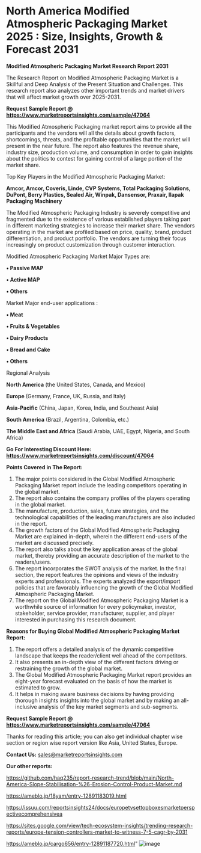 # North America Modified Atmospheric Packaging Market 2025 : Size, Insights, Growth & Forecast 2031

<strong>Modified Atmospheric Packaging Market Research Report 2031</strong>

The Research Report on Modified Atmospheric Packaging Market is a Skillful and Deep Analysis of the Present Situation and Challenges. This research report also analyzes other important trends and market drivers that will affect market growth over 2025-2031.

<strong>Request Sample Report @ <a href=https://www.marketreportsinsights.com/sample/47064>https://www.marketreportsinsights.com/sample/47064</a></strong>

This Modified Atmospheric Packaging market report aims to provide all the participants and the vendors will all the details about growth factors, shortcomings, threats, and the profitable opportunities that the market will present in the near future. The report also features the revenue share, industry size, production volume, and consumption in order to gain insights about the politics to contest for gaining control of a large portion of the market share.

Top Key Players in the Modified Atmospheric Packaging Market:

<strong>Amcor, Amcor, Coveris, Linde, CVP Systems, Total Packaging Solutions, DuPont, Berry Plastics, Sealed Air, Winpak, Dansensor, Praxair, Ilapak Packaging Machinery</strong>

The Modified Atmospheric Packaging Industry is severely competitive and fragmented due to the existence of various established players taking part in different marketing strategies to increase their market share. The vendors operating in the market are profiled based on price, quality, brand, product differentiation, and product portfolio. The vendors are turning their focus increasingly on product customization through customer interaction.

Modified Atmospheric Packaging Market Major Types are:

<strong>•  Passive MAP

•  Active MAP

•  Others</strong>

Market Major end-user applications :

<strong>•  Meat

•  Fruits & Vegetables

•  Dairy Products

•  Bread and Cake

•  Others</strong>

Regional Analysis

</u><strong><b>North America</b></strong> (the United States, Canada, and Mexico)

<strong><b>Europe </b></strong>(Germany, France, UK, Russia, and Italy)

<strong><b>Asia-Pacific</b></strong> (China, Japan, Korea, India, and Southeast Asia)

<strong><b>South America</b></strong> (Brazil, Argentina, Colombia, etc.)

<strong><b>The Middle East and Africa</b></strong> (Saudi Arabia, UAE, Egypt, Nigeria, and South Africa)

<strong>Go For Interesting Discount Here: <a href=https://www.marketreportsinsights.com/discount/47064>https://www.marketreportsinsights.com/discount/47064</a></strong>

<strong>Points Covered in The Report:</strong>
<ol>
  <li>The major points considered in the Global Modified Atmospheric Packaging Market report include the leading competitors operating in the global market.</li>
  <li>The report also contains the company profiles of the players operating in the global market.</li>
  <li>The manufacture, production, sales, future strategies, and the technological capabilities of the leading manufacturers are also included in the report.</li>
  <li>The growth factors of the Global Modified Atmospheric Packaging Market are explained in-depth, wherein the different end-users of the market are discussed precisely.</li>
  <li>The report also talks about the key application areas of the global market, thereby providing an accurate description of the market to the readers/users.</li>
  <li>The report incorporates the SWOT analysis of the market. In the final section, the report features the opinions and views of the industry experts and professionals. The experts analyzed the export/import policies that are favorably influencing the growth of the Global Modified Atmospheric Packaging Market.</li>
  <li>The report on the Global Modified Atmospheric Packaging Market is a worthwhile source of information for every policymaker, investor, stakeholder, service provider, manufacturer, supplier, and player interested in purchasing this research document.</li>
</ol>
<strong>Reasons for Buying Global Modified Atmospheric Packaging Market Report:</strong>

<ol>
  <li>The report offers a detailed analysis of the dynamic competitive landscape that keeps the reader/client well ahead of the competitors.</li>
  <li>It also presents an in-depth view of the different factors driving or restraining the growth of the global market.</li>
  <li>The Global Modified Atmospheric Packaging Market report provides an eight-year forecast evaluated on the basis of how the market is estimated to grow.</li>
  <li>It helps in making aware business decisions by having providing thorough insights insights into the global market and by making an all-inclusive analysis of the key market segments and sub-segments.</li>
</ol>
<strong>Request Sample Report @ <a href=https://www.marketreportsinsights.com/sample/47064>https://www.marketreportsinsights.com/sample/47064</a></strong>


Thanks for reading this article; you can also get individual chapter wise section or region wise report version like Asia, United States, Europe.

<strong>Contact Us:</strong>
sales@marketreportsinsights.com

<strong>Our other reports:</strong>

<a href=https://github.com/haq235/report-research-trend/blob/main/North-America-Slope-Stabilisation-%26-Erosion-Control-Product-Market.md>https://github.com/haq235/report-research-trend/blob/main/North-America-Slope-Stabilisation-%26-Erosion-Control-Product-Market.md</a>

<a href=https://ameblo.jp/18yam/entry-12891183019.html>https://ameblo.jp/18yam/entry-12891183019.html</a>

<a href=https://issuu.com/reportsinsights24/docs/europetvsettopboxesmarketperspectivecomprehensivea>https://issuu.com/reportsinsights24/docs/europetvsettopboxesmarketperspectivecomprehensivea</a>

<a href=https://sites.google.com/view/tech-ecosystem-insights/trending-research-reports/europe-tension-controllers-market-to-witness-7-5-cagr-by-2031>https://sites.google.com/view/tech-ecosystem-insights/trending-research-reports/europe-tension-controllers-market-to-witness-7-5-cagr-by-2031</a>

<a href=https://ameblo.jp/cargo656/entry-12891187720.html>https://ameblo.jp/cargo656/entry-12891187720.html</a>"
![image](https://github.com/user-attachments/assets/5fbe71d1-8190-428b-accd-7e2f5d0a113d)
